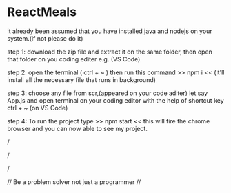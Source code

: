 # ReactMeals

it already been assumed that you have installed java and nodejs on your system.(if not please do it)

step 1: download the zip file and extract it on the same folder, then open that folder on you coding editer e.g. (VS Code)

step 2: open the terminal ( ctrl + ~ ) then run this command >> npm i << (it'll install all the necessary file that runs in background)

step 3: choose any file from scr,(appeared on your code aditer) let say App.js and open terminal on your coding editor with the help of shortcut key ctrl + ~ (on VS Code)

step 4: To run the project type >> npm start << this will fire the chrome browser and you can now able to see my project. 

/

/

/

// Be a problem solver not just a programmer //
